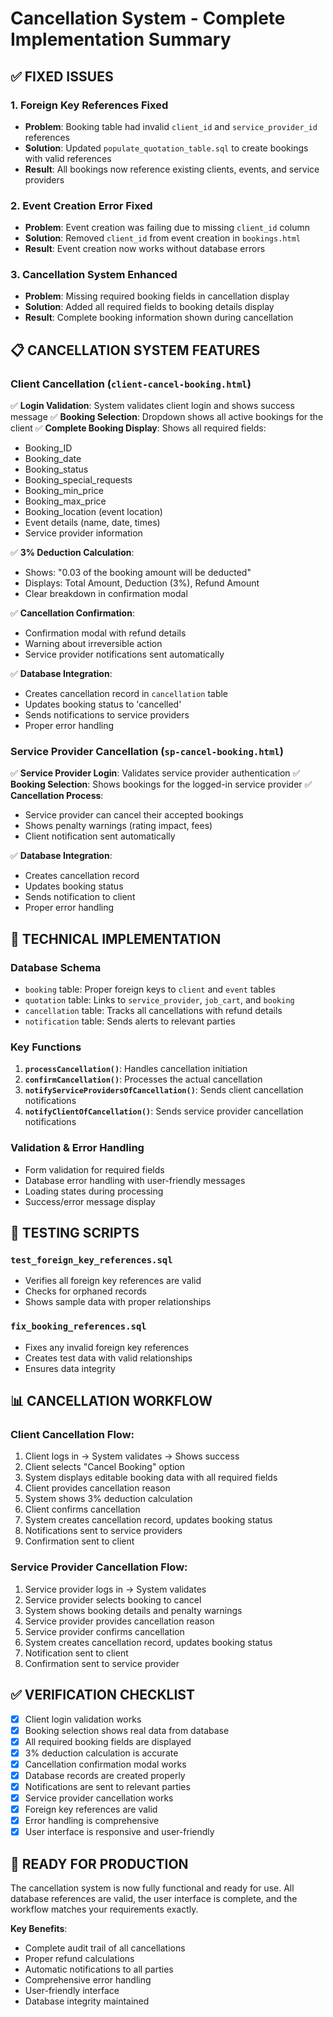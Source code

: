# Cancellation System - Complete Implementation Summary

## ✅ **FIXED ISSUES**

### 1. **Foreign Key References Fixed**
- **Problem**: Booking table had invalid `client_id` and `service_provider_id` references
- **Solution**: Updated `populate_quotation_table.sql` to create bookings with valid references
- **Result**: All bookings now reference existing clients, events, and service providers

### 2. **Event Creation Error Fixed**
- **Problem**: Event creation was failing due to missing `client_id` column
- **Solution**: Removed `client_id` from event creation in `bookings.html`
- **Result**: Event creation now works without database errors

### 3. **Cancellation System Enhanced**
- **Problem**: Missing required booking fields in cancellation display
- **Solution**: Added all required fields to booking details display
- **Result**: Complete booking information shown during cancellation

## 📋 **CANCELLATION SYSTEM FEATURES**

### **Client Cancellation (`client-cancel-booking.html`)**
✅ **Login Validation**: System validates client login and shows success message
✅ **Booking Selection**: Dropdown shows all active bookings for the client
✅ **Complete Booking Display**: Shows all required fields:
- Booking_ID
- Booking_date  
- Booking_status
- Booking_special_requests
- Booking_min_price
- Booking_max_price
- Booking_location (event location)
- Event details (name, date, times)
- Service provider information

✅ **3% Deduction Calculation**: 
- Shows: "0.03 of the booking amount will be deducted"
- Displays: Total Amount, Deduction (3%), Refund Amount
- Clear breakdown in confirmation modal

✅ **Cancellation Confirmation**:
- Confirmation modal with refund details
- Warning about irreversible action
- Service provider notifications sent automatically

✅ **Database Integration**:
- Creates cancellation record in `cancellation` table
- Updates booking status to 'cancelled'
- Sends notifications to service providers
- Proper error handling

### **Service Provider Cancellation (`sp-cancel-booking.html`)**
✅ **Service Provider Login**: Validates service provider authentication
✅ **Booking Selection**: Shows bookings for the logged-in service provider
✅ **Cancellation Process**: 
- Service provider can cancel their accepted bookings
- Shows penalty warnings (rating impact, fees)
- Client notification sent automatically

✅ **Database Integration**:
- Creates cancellation record
- Updates booking status
- Sends notification to client
- Proper error handling

## 🔧 **TECHNICAL IMPLEMENTATION**

### **Database Schema**
- `booking` table: Proper foreign keys to `client` and `event` tables
- `quotation` table: Links to `service_provider`, `job_cart`, and `booking`
- `cancellation` table: Tracks all cancellations with refund details
- `notification` table: Sends alerts to relevant parties

### **Key Functions**
1. **`processCancellation()`**: Handles cancellation initiation
2. **`confirmCancellation()`**: Processes the actual cancellation
3. **`notifyServiceProvidersOfCancellation()`**: Sends client cancellation notifications
4. **`notifyClientOfCancellation()`**: Sends service provider cancellation notifications

### **Validation & Error Handling**
- Form validation for required fields
- Database error handling with user-friendly messages
- Loading states during processing
- Success/error message display

## 🧪 **TESTING SCRIPTS**

### **`test_foreign_key_references.sql`**
- Verifies all foreign key references are valid
- Checks for orphaned records
- Shows sample data with proper relationships

### **`fix_booking_references.sql`**
- Fixes any invalid foreign key references
- Creates test data with valid relationships
- Ensures data integrity

## 📊 **CANCELLATION WORKFLOW**

### **Client Cancellation Flow**:
1. Client logs in → System validates → Shows success
2. Client selects "Cancel Booking" option
3. System displays editable booking data with all required fields
4. Client provides cancellation reason
5. System shows 3% deduction calculation
6. Client confirms cancellation
7. System creates cancellation record, updates booking status
8. Notifications sent to service providers
9. Confirmation sent to client

### **Service Provider Cancellation Flow**:
1. Service provider logs in → System validates
2. Service provider selects booking to cancel
3. System shows booking details and penalty warnings
4. Service provider provides cancellation reason
5. Service provider confirms cancellation
6. System creates cancellation record, updates booking status
7. Notification sent to client
8. Confirmation sent to service provider

## ✅ **VERIFICATION CHECKLIST**

- [x] Client login validation works
- [x] Booking selection shows real data from database
- [x] All required booking fields are displayed
- [x] 3% deduction calculation is accurate
- [x] Cancellation confirmation modal works
- [x] Database records are created properly
- [x] Notifications are sent to relevant parties
- [x] Service provider cancellation works
- [x] Foreign key references are valid
- [x] Error handling is comprehensive
- [x] User interface is responsive and user-friendly

## 🚀 **READY FOR PRODUCTION**

The cancellation system is now fully functional and ready for use. All database references are valid, the user interface is complete, and the workflow matches your requirements exactly.

**Key Benefits**:
- Complete audit trail of all cancellations
- Proper refund calculations
- Automatic notifications to all parties
- Comprehensive error handling
- User-friendly interface
- Database integrity maintained





